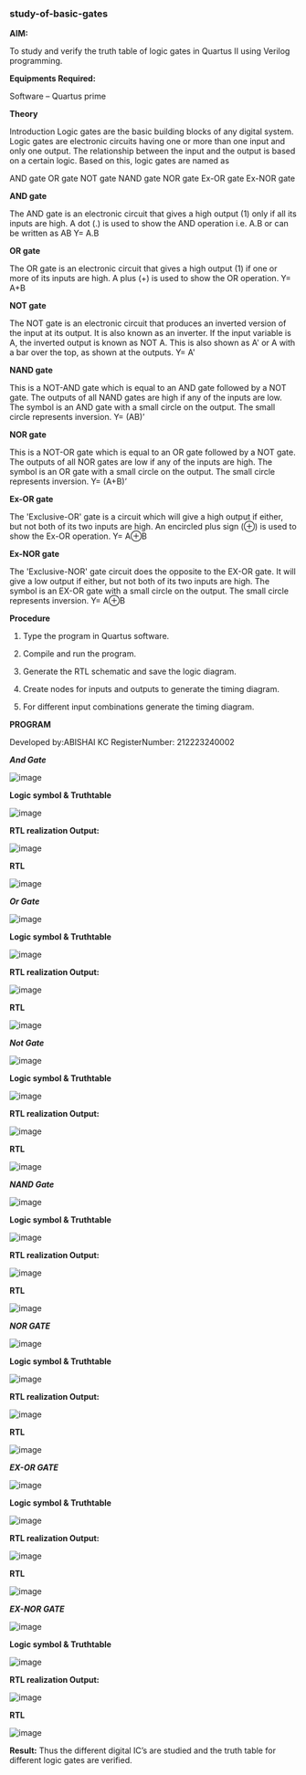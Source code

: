 ### study-of-basic-gates

**AIM:** 

To study and verify the truth table of logic gates in Quartus II using Verilog programming.

**Equipments Required:**

Software – Quartus prime 

**Theory**

Introduction Logic gates are the basic building blocks of any digital system. Logic gates are electronic circuits having one or more than one input and only one output. The relationship between the input and the output is based on a certain logic. Based on this, logic gates are named as

AND gate OR gate NOT gate NAND gate NOR gate Ex-OR gate Ex-NOR gate

**AND gate**

The AND gate is an electronic circuit that gives a high output (1) only if all its inputs are high. A dot (.) is used to show the AND operation i.e. A.B or can be written as AB
Y= A.B

**OR gate** 

The OR gate is an electronic circuit that gives a high output (1) if one or more of its inputs are high. A plus (+) is used to show the OR operation.
Y= A+B

**NOT gate**

The NOT gate is an electronic circuit that produces an inverted version of the input at its output. It is also known as an inverter. If the input variable is A, the inverted output is known as NOT A. This is also shown as A' or A with a bar over the top, as shown at the outputs.
Y= A'

**NAND gate**

This is a NOT-AND gate which is equal to an AND gate followed by a NOT gate. The outputs of all NAND gates are high if any of the inputs are low. The symbol is an AND gate with a small circle on the output. The small circle represents inversion.
Y= (AB)’

**NOR gate**

This is a NOT-OR gate which is equal to an OR gate followed by a NOT gate. The outputs of all NOR gates are low if any of the inputs are high. The symbol is an OR gate with a small circle on the output. The small circle represents inversion.
Y= (A+B)’

**Ex-OR gate**

The 'Exclusive-OR' gate is a circuit which will give a high output if either, but not both of its two inputs are high. An encircled plus sign (⊕) is used to show the Ex-OR operation.
Y= A⊕B

**Ex-NOR gate**

The 'Exclusive-NOR' gate circuit does the opposite to the EX-OR gate. It will give a low output if either, but not both of its two inputs are high. The symbol is an EX-OR gate with a small circle on the output. The small circle represents inversion.
Y= A⊕B

**Procedure** 

1.	Type the program in Quartus software.

2.	Compile and run the program.

3.	Generate the RTL schematic and save the logic diagram.

4.	Create nodes for inputs and outputs to generate the timing diagram.

5.	For different input combinations generate the timing diagram.


**PROGRAM**

 Developed by:ABISHAI KC RegisterNumber: 212223240002
 
 ***And Gate***
 
 ![image](https://github.com/Abishai95141/study-of-basic-gates/assets/139335314/20ea9eaa-bd4f-4377-9983-39448af90e87)
 
**Logic symbol & Truthtable**

![image](https://github.com/Abishai95141/study-of-basic-gates/assets/139335314/25a88e3d-2ffd-47ca-bb39-af224af9060e)


**RTL realization Output:** 

![image](https://github.com/Abishai95141/study-of-basic-gates/assets/139335314/a1b4406c-c4b6-4c0b-8b7a-b6126a97591a)

**RTL**

![image](https://github.com/Abishai95141/study-of-basic-gates/assets/139335314/44af20d0-8076-4bf0-974c-9623f01091a2)

***Or Gate***

![image](https://github.com/Abishai95141/study-of-basic-gates/assets/139335314/4ba26ab8-960d-4524-8475-26db2716dc35)

**Logic symbol & Truthtable**

![image](https://github.com/Abishai95141/study-of-basic-gates/assets/139335314/aa98ba40-3ca3-4baf-bbbd-e3a7398159a9)


**RTL realization Output:** 

![image](https://github.com/Abishai95141/study-of-basic-gates/assets/139335314/cfc2c12d-b798-4f7d-83ab-4af9150ff5da)


**RTL**

![image](https://github.com/Abishai95141/study-of-basic-gates/assets/139335314/9c8c4ca9-9796-4be0-925f-06c6548a63a1)

***Not Gate***

![image](https://github.com/Abishai95141/study-of-basic-gates/assets/139335314/160398dc-2ecc-4fd8-965e-e938ee61bb1e)


**Logic symbol & Truthtable**

![image](https://github.com/Abishai95141/study-of-basic-gates/assets/139335314/c2b9713a-020a-4328-915e-0dc9d50eeee3)


**RTL realization Output:** 

![image](https://github.com/Abishai95141/study-of-basic-gates/assets/139335314/b5b4f806-7144-41a6-9974-afe70116aa40)


**RTL**

![image](https://github.com/Abishai95141/study-of-basic-gates/assets/139335314/2f980129-ba2b-4186-9894-a44e3de1e380)

***NAND Gate***

![image](https://github.com/Abishai95141/study-of-basic-gates/assets/139335314/147db95f-0490-42f3-9b07-9daed47e7ce5)


**Logic symbol & Truthtable**

![image](https://github.com/Abishai95141/study-of-basic-gates/assets/139335314/df14dfba-370d-42e4-a0c9-62d97774d60a)



**RTL realization Output:** 

![image](https://github.com/Abishai95141/study-of-basic-gates/assets/139335314/48572c81-8ab5-4138-9cf9-08e1949038a1)



**RTL**

![image](https://github.com/Abishai95141/study-of-basic-gates/assets/139335314/7e0b6176-6b79-4d61-ad77-02979eb3b46e)

***NOR GATE***

![image](https://github.com/Abishai95141/study-of-basic-gates/assets/139335314/5d351dae-2a91-4898-9d91-248e62063143)


**Logic symbol & Truthtable**

![image](https://github.com/Abishai95141/study-of-basic-gates/assets/139335314/0d6bbca1-d904-49bd-b3ab-07cc05956d9c)


**RTL realization Output:** 

![image](https://github.com/Abishai95141/study-of-basic-gates/assets/139335314/ca42f1bc-dfd6-4199-9849-dbc0929c56d4)



**RTL**

![image](https://github.com/Abishai95141/study-of-basic-gates/assets/139335314/0d4eb4ae-016d-468c-b52d-597e8d914291)

***EX-OR GATE***

![image](https://github.com/Abishai95141/study-of-basic-gates/assets/139335314/ad9ac5d6-6c87-4e30-baa2-c9fefdddf11e)


**Logic symbol & Truthtable**

![image](https://github.com/Abishai95141/study-of-basic-gates/assets/139335314/f2d4da48-9d25-42bd-a011-a23d3be4f396)


**RTL realization Output:** 

![image](https://github.com/Abishai95141/study-of-basic-gates/assets/139335314/1029a4ad-13d2-4d61-992a-ae7e82d10329)


**RTL**

![image](https://github.com/Abishai95141/study-of-basic-gates/assets/139335314/16d97f70-f0e6-4408-9bee-02cd821e2339)

***EX-NOR GATE***

![image](https://github.com/Abishai95141/study-of-basic-gates/assets/139335314/91a00505-14db-4e4e-87ee-7ac8c3f828da)


**Logic symbol & Truthtable**

![image](https://github.com/Abishai95141/study-of-basic-gates/assets/139335314/5f1e727e-7406-40bc-8a3c-c9f0b5224c80)


**RTL realization Output:** 

![image](https://github.com/Abishai95141/study-of-basic-gates/assets/139335314/c8cf8cad-414e-4f91-9172-7f3168bced2c)

**RTL**

![image](https://github.com/Abishai95141/study-of-basic-gates/assets/139335314/955cc193-153c-4e79-a530-7cb3a0fadccb)



**Result:**
Thus the different digital IC’s are studied and the truth table for different logic gates are verified.


